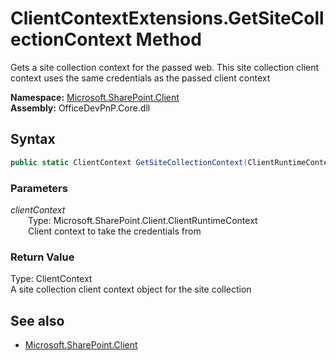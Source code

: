 # ClientContextExtensions.GetSiteCollectionContext Method  
Gets a site collection context for the passed web. This site collection client context uses the same credentials as the passed client context  

**Namespace:** [Microsoft.SharePoint.Client](Microsoft.SharePoint.Client.md)  
**Assembly:** OfficeDevPnP.Core.dll  
## Syntax
```C#
public static ClientContext GetSiteCollectionContext(ClientRuntimeContext clientContext)
```
### Parameters
*clientContext*  
&emsp;&emsp;Type: Microsoft.SharePoint.Client.ClientRuntimeContext  
&emsp;&emsp;Client context to take the credentials from  

### Return Value
Type: ClientContext  
A site collection client context object for the site collection

## See also
- [Microsoft.SharePoint.Client](Microsoft.SharePoint.Client.md)
